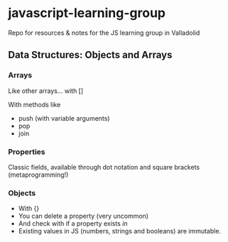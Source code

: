 # javascript-learning-group
Repo for resources &amp; notes for the JS learning group in Valladolid


## Data Structures: Objects and Arrays

### Arrays

Like other arrays... with []

With methods like

* push (with variable arguments)
* pop
* join

### Properties

Classic fields, available through dot notation and square brackets (metaprogramming!)

### Objects

* With {}
* You can delete a property (very uncommon)
* And check with if a property exists *in*
* Existing values in JS (numbers, strings and booleans) are immutable.
